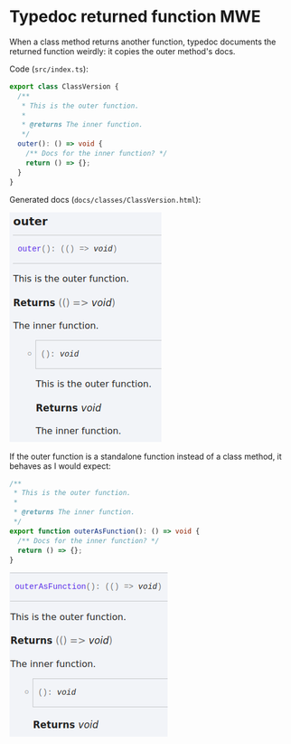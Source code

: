 # Typedoc returned function MWE

When a class method returns another function, typedoc documents the returned function weirdly: it copies the outer method's docs.

Code (`src/index.ts`):

```ts
export class ClassVersion {
  /**
   * This is the outer function.
   *
   * @returns The inner function.
   */
  outer(): () => void {
    /** Docs for the inner function? */
    return () => {};
  }
}
```

Generated docs (`docs/classes/ClassVersion.html`):

![screenshot](screenshot_method.png)

If the outer function is a standalone function instead of a class method, it behaves as I would expect:

```ts
/**
 * This is the outer function.
 *
 * @returns The inner function.
 */
export function outerAsFunction(): () => void {
  /** Docs for the inner function? */
  return () => {};
}
```

![screenshot](screenshot_function.png)
